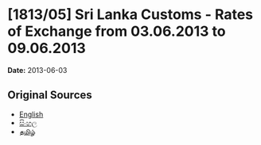 # [1813/05] Sri Lanka Customs - Rates of Exchange from 03.06.2013 to 09.06.2013

**Date:** 2013-06-03

## Original Sources

- [English](https://documents.gov.lk/view/extra-gazettes/2013/6/1813-05_E.pdf)
- [සිංහල](https://documents.gov.lk/view/extra-gazettes/2013/6/1813-05_S.pdf)
- [தமிழ்](https://documents.gov.lk/view/extra-gazettes/2013/6/1813-05_T.pdf)
